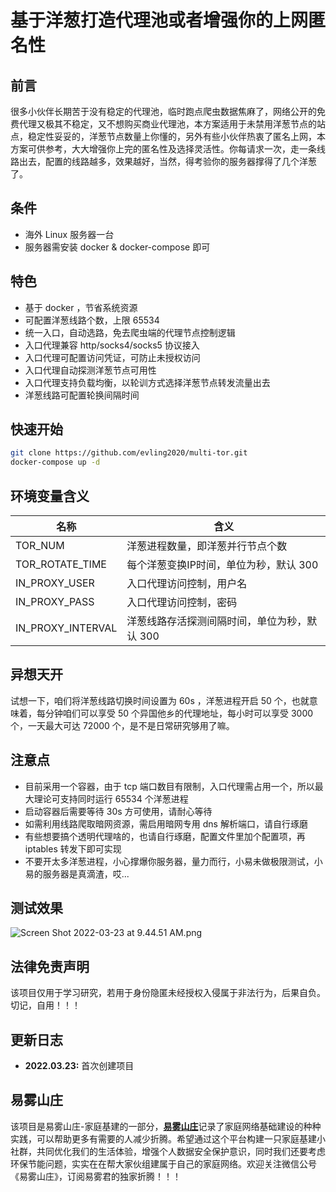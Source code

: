 # 基于洋葱打造代理池或者增强你的上网匿名性

## 前言
很多小伙伴长期苦于没有稳定的代理池，临时跑点爬虫数据焦麻了，网络公开的免费代理又极其不稳定，又不想购买商业代理池，本方案适用于未禁用洋葱节点的站点，稳定性妥妥的，洋葱节点数量上你懂的，另外有些小伙伴热衷了匿名上网，本方案可供参考，大大增强你上完的匿名性及选择灵活性。你每请求一次，走一条线路出去，配置的线路越多，效果越好，当然，得考验你的服务器撑得了几个洋葱了。
 
## 条件
- 海外 Linux 服务器一台
- 服务器需安装 docker & docker-compose 即可

## 特色

- 基于 docker ，节省系统资源
- 可配置洋葱线路个数，上限 65534
- 统一入口，自动选路，免去爬虫端的代理节点控制逻辑
- 入口代理兼容 http/socks4/socks5 协议接入
- 入口代理可配置访问凭证，可防止未授权访问
- 入口代理自动探测洋葱节点可用性
- 入口代理支持负载均衡，以轮训方式选择洋葱节点转发流量出去
- 洋葱线路可配置轮换间隔时间

## 快速开始
```bash
git clone https://github.com/evling2020/multi-tor.git
docker-compose up -d
```

## 环境变量含义
|名称|含义|
|---|---|
|TOR_NUM|洋葱进程数量，即洋葱并行节点个数|
|TOR_ROTATE_TIME|每个洋葱变换IP时间，单位为秒，默认 300|
|IN_PROXY_USER|入口代理访问控制，用户名|
|IN_PROXY_PASS|入口代理访问控制，密码|
|IN_PROXY_INTERVAL|洋葱线路存活探测间隔时间，单位为秒，默认 300|

## 异想天开
试想一下，咱们将洋葱线路切换时间设置为 60s ，洋葱进程开启 50 个，也就意味着，每分钟咱们可以享受 50 个异国他乡的代理地址，每小时可以享受 3000 个，一天最大可达 72000 个，是不是日常研究够用了嘛。

## 注意点
- 目前采用一个容器，由于 tcp 端口数目有限制，入口代理需占用一个，所以最大理论可支持同时运行 65534 个洋葱进程
- 启动容器后需要等待 30s 方可使用，请耐心等待
- 如需利用线路爬取暗网资源，需启用暗网专用 dns 解析端口，请自行琢磨
- 有些想要搞个透明代理啥的，也请自行琢磨，配置文件里加个配置项，再 iptables 转发下即可实现
- 不要开太多洋葱进程，小心撑爆你服务器，量力而行，小易未做极限测试，小易的服务器是真滴渣，哎...

## 测试效果


![Screen Shot 2022-03-23 at 9.44.51 AM.png](./images/Screen%20Shot%202022-03-23%20at%209.44.51%20AM.png)


## 法律免责声明
该项目仅用于学习研究，若用于身份隐匿未经授权入侵属于非法行为，后果自负。切记，自用！！！

## 更新日志
- **2022.03.23:** 首次创建项目

## 易雾山庄

该项目是易雾山庄-家庭基建的一部分，[**易雾山庄**](https://www.evling.tech)记录了家庭网络基础建设的种种实践，可以帮助更多有需要的人减少折腾。希望通过这个平台构建一只家庭基建小社群，共同优化我们的生活体验，增强个人数据安全保护意识，同时我们还要考虑环保节能问题，实实在在帮大家伙组建属于自己的家庭网络。欢迎关注微信公号《易雾山庄》，订阅易雾君的独家折腾！！！
